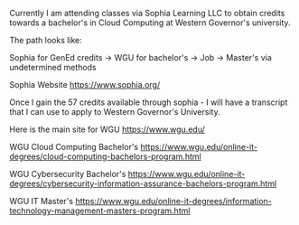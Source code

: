 Currently I am attending classes via Sophia Learning LLC to obtain credits towards a bachelor's in Cloud Computing at Western Governor's university.

The path looks like:

Sophia for GenEd credits -> WGU for bachelor's -> Job -> Master's via undetermined methods

Sophia Website
https://www.sophia.org/

Once I gain the 57 credits available through sophia - I will have a transcript that I can use to apply to Western Governor's University.

Here is the main site for WGU
https://www.wgu.edu/

WGU Cloud Computing Bachelor's
https://www.wgu.edu/online-it-degrees/cloud-computing-bachelors-program.html

WGU Cybersecurity Bachelor's
https://www.wgu.edu/online-it-degrees/cybersecurity-information-assurance-bachelors-program.html

WGU IT Master's
https://www.wgu.edu/online-it-degrees/information-technology-management-masters-program.html